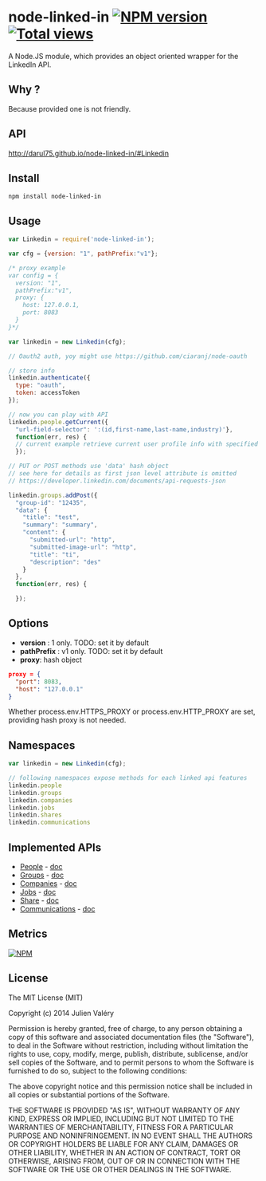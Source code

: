 node-linked-in [![NPM version](https://badge.fury.io/js/node-linked-in.png)](http://badge.fury.io/js/node-linked-in)  [![Total views](https://sourcegraph.com/api/repos/github.com/darul75/node-linked-in/counters/views.png)](https://sourcegraph.com/github.com/darul75/node-linked-in)
=============

A Node.JS module, which provides an object oriented wrapper for the LinkedIn API.

## Why ?

Because provided one is not friendly.

## API

http://darul75.github.io/node-linked-in/#Linkedin

## Install

~~~
npm install node-linked-in
~~~

## Usage

```javascript
var Linkedin = require('node-linked-in');

var cfg = {version: "1", pathPrefix:"v1"};

/* proxy example
var config = {
  version: "1",
  pathPrefix:"v1",
  proxy: {
    host: 127.0.0.1,
    port: 8083
  }
}*/

var linkedin = new Linkedin(cfg);

// Oauth2 auth, yoy might use https://github.com/ciaranj/node-oauth

// store info
linkedin.authenticate({
  type: "oauth",
  token: accessToken
});

// now you can play with API
linkedin.people.getCurrent({
  "url-field-selector": ':(id,first-name,last-name,industry)'}, 
  function(err, res) {
  // current example retrieve current user profile info with specified fields
  });

// PUT or POST methods use 'data' hash object
// see here for details as first json level attribute is omitted
// https://developer.linkedin.com/documents/api-requests-json

linkedin.groups.addPost({ 
  "group-id": "12435",
  "data": {
    "title": "test",
    "summary": "summary",
    "content": {
      "submitted-url": "http",
      "submitted-image-url": "http",
      "title": "ti",
      "description": "des"
    }
  },
  function(err, res) {

  });

```    
    
## Options    

- **version** : 1 only. TODO: set it by default
- **pathPrefix** : v1 only. TODO: set it by default
- **proxy**: hash object

```json
proxy = {
  "port": 8083,
  "host": "127.0.0.1"
}
```

Whether process.env.HTTPS_PROXY or process.env.HTTP_PROXY are set, providing hash proxy is not needed.

## Namespaces

```javascript
var linkedin = new Linkedin(cfg);

// following namespaces expose methods for each linked api features
linkedin.people
linkedin.groups
linkedin.companies
linkedin.jobs
linkedin.shares
linkedin.communications
```

## Implemented APIs

* [People](https://developer.linkedin.com/documents/people) - [doc](http://darul75.github.io/node-linked-in/#people)
* [Groups](https://developer.linkedin.com/documents/groups) - [doc](http://darul75.github.io/node-linked-in/#groups)
* [Companies](https://developer.linkedin.com/documents/companies) - [doc](http://darul75.github.io/node-linked-in/#companies)
* [Jobs](https://developer.linkedin.com/documents/jobs) - [doc](http://darul75.github.io/node-linked-in/#people)
* [Share](https://developer.linkedin.com/documents/share-and-social-stream) - [doc](http://darul75.github.io/node-linked-in/#shares)
* [Communications](https://developer.linkedin.com/documents/communications) - [doc](http://darul75.github.io/node-linked-in/#communications)

## Metrics

[![NPM](https://nodei.co/npm/node-linked-in.png?downloads=true&downloadRank=true&stars=true)](https://nodei.co/npm/node-linked-in/)

## License

The MIT License (MIT)

Copyright (c) 2014 Julien Valéry

Permission is hereby granted, free of charge, to any person obtaining a copy
of this software and associated documentation files (the "Software"), to deal
in the Software without restriction, including without limitation the rights
to use, copy, modify, merge, publish, distribute, sublicense, and/or sell
copies of the Software, and to permit persons to whom the Software is
furnished to do so, subject to the following conditions:

The above copyright notice and this permission notice shall be included in
all copies or substantial portions of the Software.

THE SOFTWARE IS PROVIDED "AS IS", WITHOUT WARRANTY OF ANY KIND, EXPRESS OR
IMPLIED, INCLUDING BUT NOT LIMITED TO THE WARRANTIES OF MERCHANTABILITY,
FITNESS FOR A PARTICULAR PURPOSE AND NONINFRINGEMENT. IN NO EVENT SHALL THE
AUTHORS OR COPYRIGHT HOLDERS BE LIABLE FOR ANY CLAIM, DAMAGES OR OTHER
LIABILITY, WHETHER IN AN ACTION OF CONTRACT, TORT OR OTHERWISE, ARISING FROM,
OUT OF OR IN CONNECTION WITH THE SOFTWARE OR THE USE OR OTHER DEALINGS IN
THE SOFTWARE.
